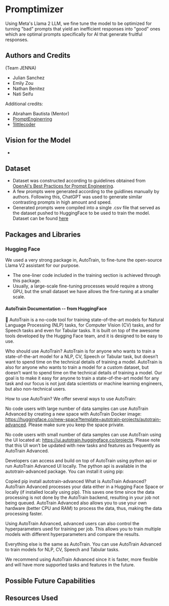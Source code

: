 # Promptimizer
Using Meta's Llama 2 LLM, we fine tune the model to be optimized for turning "bad" prompts that yield an inefficient responses into "good" ones which are optimal prompts specifically for AI that generate fruitful responses.

## Authors and Credits
(Team JENNA)
- Julian Sanchez
- Emily Zou
- Nathan Benitez
- Nati Seifu

Additional credits:
- Abraham Bautista (Mentor)
- [PromptEnginerring](https://youtu.be/LslC2nKEEGU)
- [1littlecoder](https://youtu.be/eeM6V5aPjhk)
## Vision for the Model
- 
## Dataset
- Dataset was constructed according to guidelines obtained from [OpenAI's Best Practices for Prompt Engineering](https://help.openai.com/en/articles/6654000-best-practices-for-prompt-engineering-with-openai-api).
- A few prompts were generated according to the guidlines manually by authors. Following this, ChatGPT was used to generate similar contrasting prompts in high amount and speed.
- Generated prompts were compiled into a single .csv file that served as the dataset pushed to HuggingFace to be used to train the model. Dataset can be found [here](https://huggingface.co/datasets/NateBenz/formatted_prompts) 
## Packages and Libraries
### Hugging Face
We used a very strong package in, AutoTrain, to fine-tune the open-source Llama V2 assistant for our purpose.
 - The one-liner code included in the training section is achieved through this package.
 - Usually, a large-scale fine-tuning processes would require a strong GPU, but the small dataset we have allows the fine-tuning at a smaller scale.

#### AutoTrain Documentation -- from HuggingFace
🤗 AutoTrain is a no-code tool for training state-of-the-art models for Natural Language Processing (NLP) tasks, for Computer Vision (CV) tasks, and for Speech tasks and even for Tabular tasks. It is built on top of the awesome tools developed by the Hugging Face team, and it is designed to be easy to use.

Who should use AutoTrain?
AutoTrain is for anyone who wants to train a state-of-the-art model for a NLP, CV, Speech or Tabular task, but doesn’t want to spend time on the technical details of training a model. AutoTrain is also for anyone who wants to train a model for a custom dataset, but doesn’t want to spend time on the technical details of training a model. Our goal is to make it easy for anyone to train a state-of-the-art model for any task and our focus is not just data scientists or machine learning engineers, but also non-technical users.

How to use AutoTrain?
We offer several ways to use AutoTrain:

No code users with large number of data samples can use AutoTrain Advanced by creating a new space with AutoTrain Docker image: https://huggingface.co/new-space?template=autotrain-projects/autotrain-advanced. Please make sure you keep the space private.

No code users with small number of data samples can use AutoTrain using the UI located at: https://ui.autotrain.huggingface.co/projects. Please note that this UI won’t be updated with new tasks and features as frequently as AutoTrain Advanced.

Developers can access and build on top of AutoTrain using python api or run AutoTrain Advanced UI locally. The python api is available in the autotrain-advanced package. You can install it using pip:

Copied
pip install autotrain-advanced
What is AutoTrain Advanced?
AutoTrain Advanced processes your data either in a Hugging Face Space or locally (if installed locally using pip). This saves one time since the data processing is not done by the AutoTrain backend, resulting in your job not being queued. AutoTrain Advanced also allows you to use your own hardware (better CPU and RAM) to process the data, thus, making the data processing faster.

Using AutoTrain Advanced, advanced users can also control the hyperparameters used for training per job. This allows you to train multiple models with different hyperparameters and compare the results.

Everything else is the same as AutoTrain. You can use AutoTrain Advanced to train models for NLP, CV, Speech and Tabular tasks.

We recommend using AutoTrain Advanced since it is faster, more flexible and will have more supported tasks and features in the future.

## Possible Future Capabilities
<to be filled>

## Resources Used
